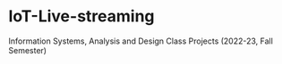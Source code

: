 # IoT-Live-streaming
Information Systems, Analysis and Design Class Projects (2022-23, Fall Semester)
